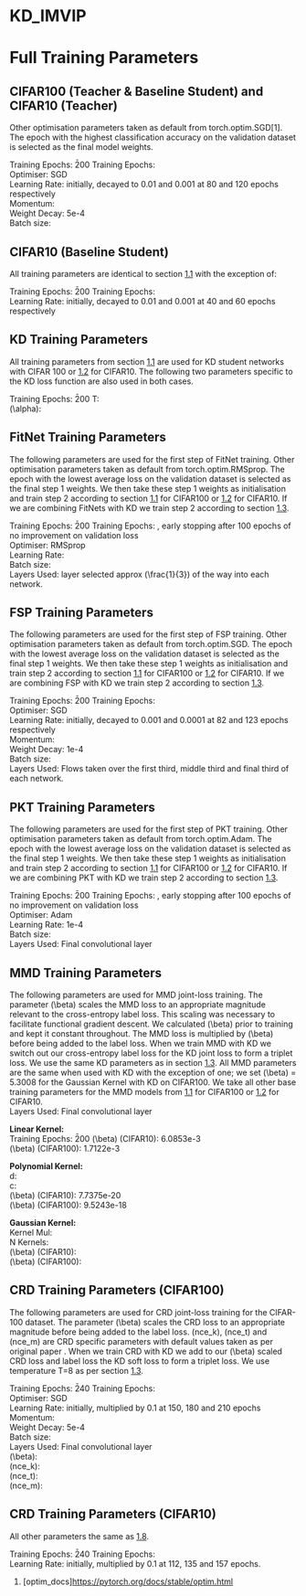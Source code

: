 # KD_IMVIP

# Full Training Parameters

## CIFAR100 (Teacher & Baseline Student) and CIFAR10 (Teacher)

Other optimisation parameters taken as default from
torch.optim.SGD\[1\]. The epoch with the highest classification accuracy
on the validation dataset is selected as the final model weights.

Training Epochs: 2̄00 Training Epochs:  
Optimiser: SGD  
Learning Rate: initially, decayed to 0.01 and 0.001 at 80 and 120 epochs
respectively  
Momentum:  
Weight Decay: 5e-4  
Batch size:

## CIFAR10 (Baseline Student)

All training parameters are identical to section
[1.1](#sec:default_params) with the exception of:

Training Epochs: 2̄00 Training Epochs:  
Learning Rate: initially, decayed to 0.01 and 0.001 at 40 and 60 epochs
respectively

## KD Training Parameters

All training parameters from section [1.1](#sec:default_params) are used
for KD student networks with CIFAR 100 or [1.2](#sec:c10student) for
CIFAR10. The following two parameters specific to the KD loss function
are also used in both cases.

Training Epochs: 2̄00 T:  
\(\alpha\):

## FitNet Training Parameters

The following parameters are used for the first step of FitNet training.
Other optimisation parameters taken as default from torch.optim.RMSprop.
The epoch with the lowest average loss on the validation dataset is
selected as the final step 1 weights. We then take these step 1 weights
as initialisation and train step 2 according to section
[1.1](#sec:default_params) for CIFAR100 or [1.2](#sec:c10student) for
CIFAR10. If we are combining FitNets with KD we train step 2 according
to section [1.3](#sec:kd_params).

Training Epochs: 2̄00 Training Epochs: , early stopping after 100 epochs
of no improvement on validation loss  
Optimiser: RMSprop  
Learning Rate:  
Batch size:  
Layers Used: layer selected approx \(\frac{1}{3}\) of the way into each
network.

## FSP Training Parameters

The following parameters are used for the first step of FSP training.
Other optimisation parameters taken as default from torch.optim.SGD. The
epoch with the lowest average loss on the validation dataset is selected
as the final step 1 weights. We then take these step 1 weights as
initialisation and train step 2 according to section
[1.1](#sec:default_params) for CIFAR100 or [1.2](#sec:c10student) for
CIFAR10. If we are combining FSP with KD we train step 2 according to
section [1.3](#sec:kd_params).

Training Epochs: 2̄00 Training Epochs:  
Optimiser: SGD  
Learning Rate: initially, decayed to 0.001 and 0.0001 at 82 and 123
epochs respectively  
Momentum:  
Weight Decay: 1e-4  
Batch size:  
Layers Used: Flows taken over the first third, middle third and final
third of each network.

## PKT Training Parameters

The following parameters are used for the first step of PKT training.
Other optimisation parameters taken as default from torch.optim.Adam.
The epoch with the lowest average loss on the validation dataset is
selected as the final step 1 weights. We then take these step 1 weights
as initialisation and train step 2 according to section
[1.1](#sec:default_params) for CIFAR100 or [1.2](#sec:c10student) for
CIFAR10. If we are combining PKT with KD we train step 2 according to
section [1.3](#sec:kd_params).

Training Epochs: 2̄00 Training Epochs: , early stopping after 100 epochs
of no improvement on validation loss  
Optimiser: Adam  
Learning Rate: 1e-4  
Batch size:  
Layers Used: Final convolutional layer

## MMD Training Parameters

The following parameters are used for MMD joint-loss training. The
parameter \(\beta\) scales the MMD loss to an appropriate magnitude
relevant to the cross-entropy label loss. This scaling was necessary to
facilitate functional gradient descent. We calculated \(\beta\) prior to
training and kept it constant throughout. The MMD loss is multiplied by
\(\beta\) before being added to the label loss. When we train MMD with
KD we switch out our cross-entropy label loss for the KD joint loss to
form a triplet loss. We use the same KD parameters as in section
[1.3](#sec:kd_params). All MMD parameters are the same when used with KD
with the exception of one; we set \(\beta\) = 5.3008 for the Gaussian
Kernel with KD on CIFAR100. We take all other base training parameters
for the MMD models from [1.1](#sec:default_params) for CIFAR100 or
[1.2](#sec:c10student) for CIFAR10.  
Layers Used: Final convolutional layer

**Linear Kernel:**  
Training Epochs: 2̄00 \(\beta\) (CIFAR10): 6.0853e-3  
\(\beta\) (CIFAR100): 1.7122e-3  
  
**Polynomial Kernel:**  
d:  
c:  
\(\beta\) (CIFAR10): 7.7375e-20  
\(\beta\) (CIFAR100): 9.5243e-18  
  
**Gaussian Kernel:**  
Kernel Mul:  
N Kernels:  
\(\beta\) (CIFAR10):  
\(\beta\) (CIFAR100):

## CRD Training Parameters (CIFAR100)

The following parameters are used for CRD joint-loss training for the
CIFAR-100 dataset. The parameter \(\beta\) scales the CRD loss to an
appropriate magnitude before being added to the label loss. \(nce_k\),
\(nce_t\) and \(nce_m\) are CRD specific parameters with default values
taken as per original paper . When we train CRD with KD we add to our
\(\beta\) scaled CRD loss and label loss the KD soft loss to form a
triplet loss. We use temperature T=8 as per section
[1.3](#sec:kd_params).

Training Epochs: 2̄40 Training Epochs:  
Optimiser: SGD  
Learning Rate: initially, multiplied by 0.1 at 150, 180 and 210 epochs  
Momentum:  
Weight Decay: 5e-4  
Batch size:  
Layers Used: Final convolutional layer  
\(\beta\):  
\(nce_k\):  
\(nce_t\):  
\(nce_m\):

## CRD Training Parameters (CIFAR10)

All other parameters the same as [1.8](#sec:crd_default).

Training Epochs: 2̄40 Training Epochs:  
Learning Rate: initially, multiplied by 0.1 at 112, 135 and 157 epochs.

1.  <span id="optim_docs" label="optim_docs">\[optim\_docs\]</span>https://pytorch.org/docs/stable/optim.html
